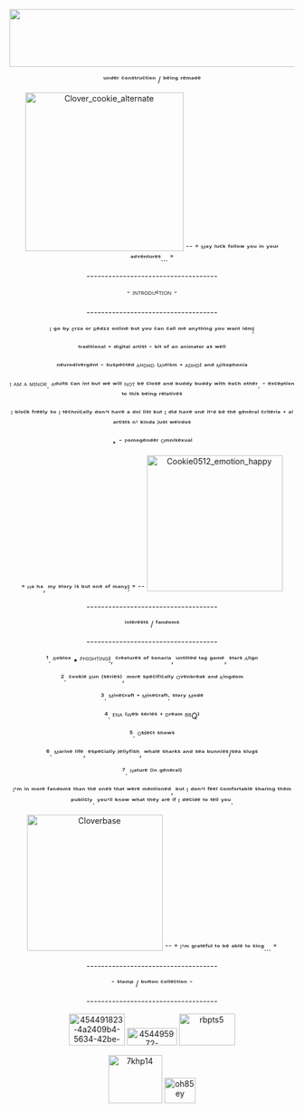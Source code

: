 <p align="center">
<img width="1280" height="102" alt="5c2ew6" src="https://github.com/user-attachments/assets/c542d708-a646-4032-92e1-b0aeefd71fab" />

<p align="center">
ᵘⁿᵈᵉʳ ᶜᵒⁿˢᵗʳᵘᶜᵗⁱᵒⁿ / ᵇᵉⁱⁿᵍ ʳᵉᵐᵃᵈᵉ




<p align="center">
<img width="280" height="280" alt="Clover_cookie_alternate" src="https://github.com/user-attachments/assets/395ffe3a-a189-4c6e-b993-ac55f2c0edf0" /> ⁻⁻ " ᴹᵃʸ ˡᵘᶜᵏ ᶠᵒˡˡᵒʷ ʸᵒᵘ ⁱⁿ ʸᵒᵘʳ ᵃᵈᵛᵉⁿᵗᵘʳᵉˢ... "

<p align="center">
------------------------------------
<p align="center">
⁻ ᴵᴺᵀᴿᴼᴰᵁᶜᵀᴵᴼᴺ ⁻
<p align="center">
------------------------------------

<p align="center">
ᴵ ᵍᵒ ᵇʸ ᴱʳᶻᵃ ᵒʳ ᴿᵉᵈᶻᶻ ᵒⁿˡⁱⁿᵉ ᵇᵘᵗ ʸᵒᵘ ᶜᵃⁿ ᶜᵃˡˡ ᵐᵉ ᵃⁿʸᵗʰⁱⁿᵍ ʸᵒᵘ ʷᵃⁿᵗ ⁱᵈᵐ! 

<p align="center">
ᵗʳᵃᵈⁱᵗⁱᵒⁿᵃˡ ⁺ ᵈⁱᵍⁱᵗᵃˡ ᵃʳᵗⁱˢᵗ ⁻ ᵇⁱᵗ ᵒᶠ ᵃⁿ ᵃⁿⁱᵐᵃᵗᵒʳ ᵃˢ ʷᵉˡˡ

<p align="center">
ⁿᵉᵘʳᵒᵈⁱᵛᵉʳᵍᵉⁿᵗ ⁻ ˢᵘˢᵖᵉᶜᵗᵉᵈ ᴬᵘᴰᴴᴰ ⁽ᴬᵘᵗⁱˢᵐ ⁺ ᴬᴰᴴᴰ⁾ ᵃⁿᵈ ᴹⁱˢᵒᵖʰᵒⁿⁱᵃ

<p align="center">
ᴵ ᴬᴹ ᴬ ᴹᴵᴺᴼᴿ. ᴬᵈᵘˡᵗˢ ᶜᵃⁿ ⁱⁿᵗ ᵇᵘᵗ ʷᵉ ʷⁱˡˡ ᴺᴼᵀ ᵇᵉ ᶜˡᵒˢᵉ ᵃⁿᵈ ᵇᵘᵈᵈʸ ᵇᵘᵈᵈʸ ʷⁱᵗʰ ᵉᵃᶜʰ ᵒᵗʰᵉʳ. ⁻ ᵉˣᶜᵉᵖᵗⁱᵒⁿ ᵗᵒ ᵗʰⁱˢ ᵇᵉⁱⁿᵍ ʳᵉˡᵃᵗⁱᵛᵉˢ

<p align="center">
ᴵ ᵇˡᵒᶜᵏ ᶠʳᵉᵉˡʸ ˢᵒ ᴵ ᵗᵉᶜʰⁿⁱᶜᵃˡˡʸ ᵈᵒⁿ'ᵗ ʰᵃᵛᵉ ᵃ ᵈⁿⁱ ˡⁱˢᵗ ᵇᵘᵗ ᴵ ᵈⁱᵈ ʰᵃᵛᵉ ᵒⁿᵉ ⁱᵗ'ᵈ ᵇᵉ ᵗʰᵉ ᵍᵉⁿᵉʳᵃˡ ᶜʳⁱᵗᵉʳⁱᵃ ⁺ ᵃⁱ ᵃʳᵗⁱˢᵗˢ ⁿ' ᵏⁱⁿᵈᵃ ʲᵘˢᵗ ʷᵉⁱʳᵈᵒˢ

<p align="center">
⋆ ⁻ ᴾᵒᵐᵒᵍᵉⁿᵈᵉʳ ᴼᵐⁿⁱˢᵉˣᵘᵃˡ

<p align="center">
" ᴴᵃ ʰᵃ, ᵐʸ ˢᵗᵒʳʸ ⁱˢ ᵇᵘᵗ ᵒⁿᵉ ᵒᶠ ᵐᵃⁿʸ! " ⁻⁻ <img width="240" height="240" alt="Cookie0512_emotion_happy" src="https://github.com/user-attachments/assets/7e2ff0d2-db20-4280-9552-e968ed191663" />

<p align="center">
------------------------------------

<p align="center">
ⁱⁿᵗᵉʳᵉˢᵗˢ / ᶠᵃⁿᵈᵒᵐˢ

<p align="center">
------------------------------------

<p align="center">
¹. ᴿᵒᵇˡᵒˣ • ᴾᴴᴵᴳᴴᵀᴵᴺᴳ!, ᶜʳᵉᵃᵗᵘʳᵉˢ ᵒᶠ ˢᵒⁿᵃʳⁱᵃ, ᵘⁿᵗⁱᵗˡᵉᵈ ᵗᵃᵍ ᵍᵃᵐᵉ, ˢᵗᵃʳˢ ᴬˡⁱᵍⁿ

<p align="center">
². ᶜᵒᵒᵏⁱᵉ ᴿᵘⁿ ⁽ˢᵉʳⁱᵉˢ⁾, ᵐᵒʳᵉ ˢᵖᵉᶜⁱᶠⁱᶜᵃˡˡʸ ᴼᵛᵉⁿᵇʳᵉᵃᵏ ᵃⁿᵈ ᴷⁱⁿᵍᵈᵒᵐ

<p align="center">
³. ᴹⁱⁿᵉᶜʳᵃᶠᵗ ⁺ ᴹⁱⁿᵉᶜʳᵃᶠᵗ: ˢᵗᵒʳʸ ᴹᵒᵈᵉ

<p align="center">
⁴. ᴱᴺᴬ ⁽ᵂᵉᵇ ˢᵉʳⁱᵉˢ ⁺ ᴰʳᵉᵃᵐ ᴮᴮQ⁾

<p align="center">
⁵. ᴼᵇʲᵉᶜᵗ ˢʰᵒʷˢ

<p align="center">
⁶. ᴹᵃʳⁱⁿᵉ ˡⁱᶠᵉ, ᵉˢᵖᵉᶜⁱᵃˡˡʸ ʲᵉˡˡʸᶠⁱˢʰ, ʷʰᵃˡᵉ ˢʰᵃʳᵏˢ ᵃⁿᵈ ˢᵉᵃ ᵇᵘⁿⁿⁱᵉˢ/ˢᵉᵃ ˢˡᵘᵍˢ

<p align="center">
⁷. ᴺᵃᵗᵘʳᵉ ⁽ⁱⁿ ᵍᵉⁿᵉʳᵃˡ⁾

<p align="center">
ᴵ'ᵐ ⁱⁿ ᵐᵒʳᵉ ᶠᵃⁿᵈᵒᵐˢ ᵗʰᵃⁿ ᵗʰᵉ ᵒⁿᵉˢ ᵗʰᵃᵗ ʷᵉʳᵉ ᵐᵉⁿᵗⁱᵒⁿᵉᵈ, ᵇᵘᵗ ᴵ ᵈᵒⁿ'ᵗ ᶠᵉᵉˡ ᶜᵒᵐᶠᵒʳᵗᵃᵇˡᵉ ˢʰᵃʳⁱⁿᵍ ᵗʰᵉᵐ ᵖᵘᵇˡⁱᶜˡʸ. ʸᵒᵘ'ˡˡ ᵏⁿᵒʷ ʷʰᵃᵗ ᵗʰᵉʸ ᵃʳᵉ ⁱᶠ ᴵ ᵈᵉᶜⁱᵈᵉ ᵗᵒ ᵗᵉˡˡ ʸᵒᵘ.

<p align="center">
<img width="240" height="240" alt="Cloverbase" src="https://github.com/user-attachments/assets/8b4d1d47-15b6-494f-957b-df9f66205f5c" />
 ⁻⁻ " ᴵ'ᵐ ᵍʳᵃᵗᵉᶠᵘˡ ᵗᵒ ᵇᵉ ᵃᵇˡᵉ ᵗᵒ ˢⁱⁿᵍ... "

<p align="center">
------------------------------------
  
<p align="center">
⁻ ˢᵗᵃᵐᵖ / ᵇᵘᵗᵗᵒⁿ ᶜᵒˡˡᵉᶜᵗⁱᵒⁿ ⁻

<p align="center">
------------------------------------

<p align="center">
<img width="99" height="56" alt="454491823-4a2409b4-5634-42be-8f0c-26632e57f0a2" src="https://github.com/user-attachments/assets/e58ed8d4-c49b-42af-9e65-9d8c8c571405" /> <img width="88" height="31" alt="454495972-adba1871-18e4-41fb-abc2-f7b914519f1e" src="https://github.com/user-attachments/assets/cc6bff9a-e928-4f2d-8af2-c60c92bc6840" /> <img width="99" height="56" alt="rbpts5" src="https://github.com/user-attachments/assets/3a6d6636-e15d-483e-b1ee-73125763aa70" />

<p align="center">
<img width="95" height="85" alt="7khp14" src="https://github.com/user-attachments/assets/100dd9cd-104f-4d49-ae0d-330bbc170d3f" /> <img width="55" height="45" alt="oh85ey" src="https://github.com/user-attachments/assets/88cc818f-0488-438b-a24e-4fec9ad65855" />



